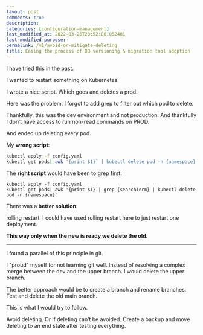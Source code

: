 ```yaml
---
layout: post
comments: true
description: 
categories: [configuration-management]
last_modified_at: 2022-03-26T20:52:08.052481
last-modified-purpose:
permalink: /v1/avoid-or-mitigate-deleting
title: Easing the process of DB versioning & migration tool adoption
---
```


I have tried this in the past.

I wanted to restart something on Kubernetes.

I wrote a nice script. Which goes and deletes a prod.

Here was the problem. I forgot to add grep to filter out which pod to delete.

Thankfully, this was the dev environment and not production. And thankfully I don’t have access to run non-read commands on PROD.

And ended up deleting every pod.

My **wrong script**:

```bash
kubectl apply -f config.yaml
kubectl get pods| awk '{print $1}` | kubectl delete pod -n {namespace}
```

The **right script** would have been to grep first:

```
kubectl apply -f config.yaml
kubectl get pods| awk '{print $1} | grep {searchTerm} | kubectl delete pod -n {namespace}`
```

There was a **better solution**:

rolling restart. I could have used rolling restart here to just restart one deployment.

**This way only when the new is ready we delete the old.**

***

I found a parallel of this principle in git. 

I "proud" myself for not learning git well. Instead of resolving a complex merge between the dev and the upper branch. I would delete the upper branch.

The better approach would be to create a branch and rename branches. Test and delete the old main branch.

This is what I would try to follow.

Avoid deleting. Or if deleting can’t be avoided. Create a backup and move deleting to an end state after testing everything.